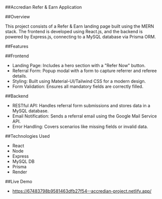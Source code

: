 ##Accredian Refer & Earn Application


##Overview

This project consists of a Refer & Earn landing page built using the MERN stack. The frontend is developed using React.js, and the backend is powered by Express.js, connecting to a MySQL database via Prisma ORM.


##Features

##Frontend
- Landing Page: Includes a hero section with a "Refer Now" button.
- Referral Form: Popup modal with a form to capture referrer and referee details.
- Styling: Built using Material-UI/Tailwind CSS for a modern design.
- Form Validation: Ensures all mandatory fields are correctly filled.

##Backend
- RESTful API: Handles referral form submissions and stores data in a MySQL database.
- Email Notification: Sends a referral email using the Google Mail Service API.
- Error Handling: Covers scenarios like missing fields or invalid data.


##Technologies Used 
- React
- Node
- Express
- MySQL DB
- Prisma
- Render

##Live Demo
- https://67483798b9581463dfb27f54--accredian-project.netlify.app/
